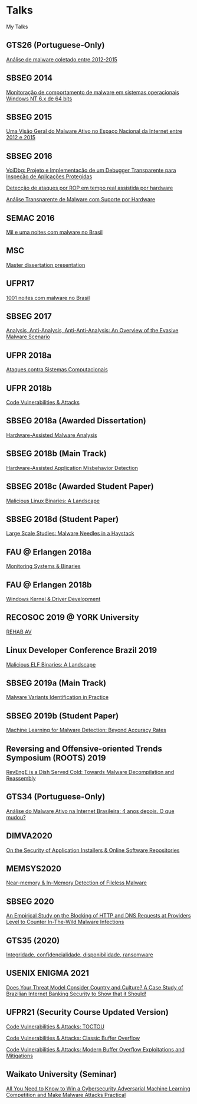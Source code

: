 # Talks
My Talks

## GTS26 (Portuguese-Only)
[Análise de malware coletado entre 2012-2015](GTS26/02-analise-malware.pdf)

## SBSEG 2014
[Monitoração de comportamento de malware em
sistemas operacionais Windows NT 6.x de 64 bits](SBSEG14/2014-marcus-sbseg-slides.pdf)

## SBSEG 2015
[Uma Visão Geral do Malware Ativo no Espaço
Nacional da Internet entre 2012 e 2015](SBSEG15/2015-marcus-sbseg-slides.pdf)

## SBSEG 2016
[VoiDbg: Projeto e Implementação de um
Debugger Transparente para Inspeção de
Aplicações Protegidas](SBSEG16/2016-marcus-sbseg-debug-slides.pdf)

[Detecção de ataques por ROP em tempo real
assistida por hardware](SBSEG16/2016-marcus-sbseg-rop-slides.pdf)

[Análise Transparente de Malware com Suporte
por Hardware](SBSEG16/2016-marcus-sbseg-tracer-slides.pdf)

## SEMAC 2016
[Mil e uma noites com malware no Brasil](SEMAC/semac.pdf)

## MSC
[Master dissertation presentation](MSC/master.pdf)

## UFPR17
[1001 noites com malware no Brasil](UFPR17/semana.pdf)

## SBSEG 2017
[Analysis, Anti-Analysis, Anti-Anti-Analysis: An Overview of the Evasive Malware Scenario](SBSEG17/slides.pdf)

## UFPR 2018a
[Ataques contra Sistemas Computacionais](UFPR18a/intro.pdf)

## UFPR 2018b
[Code Vulnerabilities & Attacks](UFPR18b/attacks.pdf)

## SBSEG 2018a (Awarded Dissertation)
[Hardware-Assisted Malware Analysis](SBSEG18/ctd.pdf)

## SBSEG 2018b (Main Track)

[Hardware-Assisted Application Misbehavior Detection](SBSEG18/misbehavior.pdf)

## SBSEG 2018c (Awarded Student Paper)

[Malicious Linux Binaries: A Landscape](SBSEG18/elf.pdf)

## SBSEG 2018d (Student Paper)

[Large Scale Studies: Malware Needles in a Haystack](SBSEG18/large.pdf)

## FAU @ Erlangen 2018a
[Monitoring Systems & Binaries](FAU18/monitoring.pdf)

## FAU @ Erlangen 2018b
[Windows Kernel \& Driver Development](FAU18/kernel.pdf)

## RECOSOC 2019 @ YORK University
[REHAB AV](RECOSOC19/slides.pdf)

## Linux Developer Conference Brazil 2019
[Malicious ELF Binaries: A Landscape](LinuxDevBR/slides.pdf)

## SBSEG 2019a (Main Track)
[Malware Variants Identification in Practice](SBSEG19/variants.pdf)

## SBSEG 2019b (Student Paper)
[Machine Learning for Malware Detection: Beyond Accuracy Rates](SBSEG19/elf_classifier.pdf)

##  Reversing and Offensive-oriented Trends Symposium (ROOTS) 2019
[RevEngE is a Dish Served Cold: Towards Malware Decompilation and Reassembly](ROOTS19/roots.pdf)

## GTS34 (Portuguese-Only)
[Análise do Malware Ativo na Internet Brasileira: 4 anos depois. O que mudou?](GTS34/slides.pdf)

## DIMVA2020
[On the Security of Application Installers & Online Software Repositories](DIMVA2020/slides.pdf)

## MEMSYS2020
[Near-memory & In-Memory Detection of Fileless Malware](MEMSYS20/slides.pdf)

## SBSEG 2020
[An Empirical Study on the Blocking of HTTP and DNS Requests at Providers Level to Counter In-The-Wild Malware Infections](SBSEG20/slides.pdf)

## GTS35 (2020)
[Integridade, confidencialidade, disponibilidade, ransomware](GTS35/gts.pdf)

## USENIX ENIGMA 2021
[Does Your Threat Model Consider Country and Culture? A Case Study of Brazilian Internet Banking Security to Show that it Should!](ENIGMA2021/enigma.pdf)

## UFPR21 (Security Course Updated Version)
[Code Vulnerabilities & Attacks: TOCTOU](UFPR21/toctou.pdf)

[Code Vulnerabilities & Attacks: Classic Buffer Overflow](UFPR21/buffer.pdf)

[Code Vulnerabilities & Attacks: Modern Buffer Overflow Exploitations and Mitigations](UFPR21/rop.pdf)

## Waikato University (Seminar)

[All You Need to Know to Win a Cybersecurity Adversarial Machine Learning Competition and Make Malware Attacks Practical](Waikato/mlsec.pdf)
